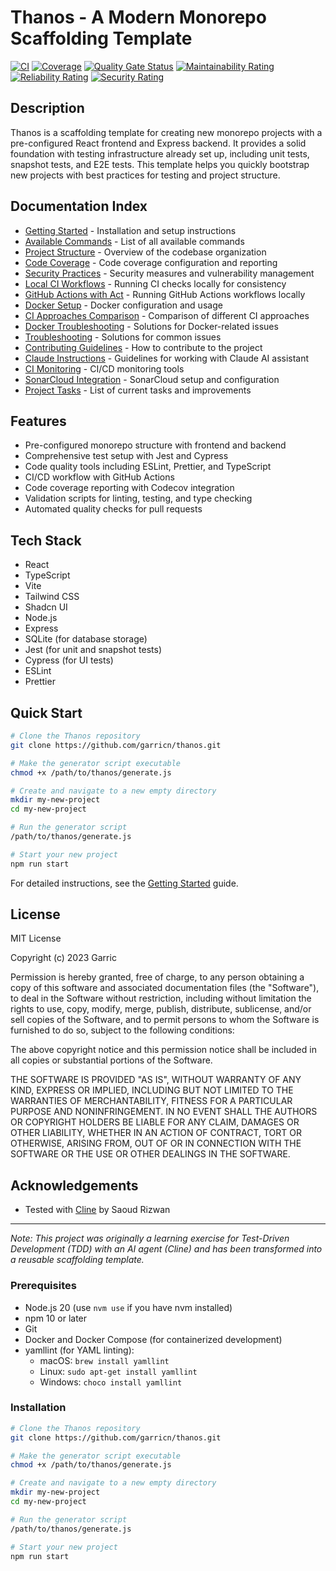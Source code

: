 # Thanos - A Modern Monorepo Scaffolding Template

[![CI](https://github.com/garricn/thanos/actions/workflows/ci.yml/badge.svg)](https://github.com/garricn/thanos/actions/workflows/ci.yml)
[![Coverage](https://codecov.io/gh/garricn/thanos/branch/main/graph/badge.svg?token=ADVIGYFMQH)](https://codecov.io/gh/garricn/thanos)
[![Quality Gate Status](https://sonarcloud.io/api/project_badges/measure?project=garricn_thanos&metric=alert_status)](https://sonarcloud.io/dashboard?id=garricn_thanos)
[![Maintainability Rating](https://sonarcloud.io/api/project_badges/measure?project=garricn_thanos&metric=sqale_rating)](https://sonarcloud.io/dashboard?id=garricn_thanos)
[![Reliability Rating](https://sonarcloud.io/api/project_badges/measure?project=garricn_thanos&metric=reliability_rating)](https://sonarcloud.io/dashboard?id=garricn_thanos)
[![Security Rating](https://sonarcloud.io/api/project_badges/measure?project=garricn_thanos&metric=security_rating)](https://sonarcloud.io/dashboard?id=garricn_thanos)

## Description

Thanos is a scaffolding template for creating new monorepo projects with a pre-configured React frontend and Express backend. It provides a solid foundation with testing infrastructure already set up, including unit tests, snapshot tests, and E2E tests. This template helps you quickly bootstrap new projects with best practices for testing and project structure.

## Documentation Index

- [Getting Started](./docs/GETTING_STARTED.md) - Installation and setup instructions
- [Available Commands](./docs/COMMANDS.md) - List of all available commands
- [Project Structure](./docs/PROJECT_STRUCTURE.md) - Overview of the codebase organization
- [Code Coverage](./docs/CODE_COVERAGE.md) - Code coverage configuration and reporting
- [Security Practices](./docs/SECURITY.md) - Security measures and vulnerability management
- [Local CI Workflows](./docs/LOCAL_CI.md) - Running CI checks locally for consistency
- [GitHub Actions with Act](./docs/ACT.md) - Running GitHub Actions workflows locally
- [Docker Setup](./docs/DOCKER.md) - Docker configuration and usage
- [CI Approaches Comparison](./docs/CI_COMPARISON.md) - Comparison of different CI approaches
- [Docker Troubleshooting](./docs/DOCKER_TROUBLESHOOTING.md) - Solutions for Docker-related issues
- [Troubleshooting](./docs/TROUBLESHOOTING.md) - Solutions for common issues
- [Contributing Guidelines](./docs/CONTRIBUTING.md) - How to contribute to the project
- [Claude Instructions](./docs/CLAUDE.md) - Guidelines for working with Claude AI assistant
- [CI Monitoring](./docs/CI_MONITORING.md) - CI/CD monitoring tools
- [SonarCloud Integration](./docs/SONARCLOUD.md) - SonarCloud setup and configuration
- [Project Tasks](./docs/TASKS.md) - List of current tasks and improvements

## Features

- Pre-configured monorepo structure with frontend and backend
- Comprehensive test setup with Jest and Cypress
- Code quality tools including ESLint, Prettier, and TypeScript
- CI/CD workflow with GitHub Actions
- Code coverage reporting with Codecov integration
- Validation scripts for linting, testing, and type checking
- Automated quality checks for pull requests

## Tech Stack

- React
- TypeScript
- Vite
- Tailwind CSS
- Shadcn UI
- Node.js
- Express
- SQLite (for database storage)
- Jest (for unit and snapshot tests)
- Cypress (for UI tests)
- ESLint
- Prettier

## Quick Start

```bash
# Clone the Thanos repository
git clone https://github.com/garricn/thanos.git

# Make the generator script executable
chmod +x /path/to/thanos/generate.js

# Create and navigate to a new empty directory
mkdir my-new-project
cd my-new-project

# Run the generator script
/path/to/thanos/generate.js

# Start your new project
npm run start
```

For detailed instructions, see the [Getting Started](./docs/GETTING_STARTED.md) guide.

## License

MIT License

Copyright (c) 2023 Garric

Permission is hereby granted, free of charge, to any person obtaining a copy
of this software and associated documentation files (the "Software"), to deal
in the Software without restriction, including without limitation the rights
to use, copy, modify, merge, publish, distribute, sublicense, and/or sell
copies of the Software, and to permit persons to whom the Software is
furnished to do so, subject to the following conditions:

The above copyright notice and this permission notice shall be included in all
copies or substantial portions of the Software.

THE SOFTWARE IS PROVIDED "AS IS", WITHOUT WARRANTY OF ANY KIND, EXPRESS OR
IMPLIED, INCLUDING BUT NOT LIMITED TO THE WARRANTIES OF MERCHANTABILITY,
FITNESS FOR A PARTICULAR PURPOSE AND NONINFRINGEMENT. IN NO EVENT SHALL THE
AUTHORS OR COPYRIGHT HOLDERS BE LIABLE FOR ANY CLAIM, DAMAGES OR OTHER
LIABILITY, WHETHER IN AN ACTION OF CONTRACT, TORT OR OTHERWISE, ARISING FROM,
OUT OF OR IN CONNECTION WITH THE SOFTWARE OR THE USE OR OTHER DEALINGS IN THE
SOFTWARE.

## Acknowledgements

- Tested with [Cline](https://github.com/saoudrizwan/cline) by Saoud Rizwan

---

_Note: This project was originally a learning exercise for Test-Driven Development (TDD) with an AI agent (Cline) and has been transformed into a reusable scaffolding template._

### Prerequisites

- Node.js 20 (use `nvm use` if you have nvm installed)
- npm 10 or later
- Git
- Docker and Docker Compose (for containerized development)
- yamllint (for YAML linting):
  - macOS: `brew install yamllint`
  - Linux: `sudo apt-get install yamllint`
  - Windows: `choco install yamllint`

### Installation

```bash
# Clone the Thanos repository
git clone https://github.com/garricn/thanos.git

# Make the generator script executable
chmod +x /path/to/thanos/generate.js

# Create and navigate to a new empty directory
mkdir my-new-project
cd my-new-project

# Run the generator script
/path/to/thanos/generate.js

# Start your new project
npm run start
```

